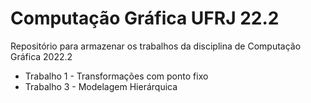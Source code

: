 # Computação Gráfica UFRJ 22.2
Repositório para armazenar os trabalhos da disciplina de Computação Gráfica 2022.2

- Trabalho 1 - Transformações com ponto fixo
- Trabalho 3 - Modelagem Hierárquica